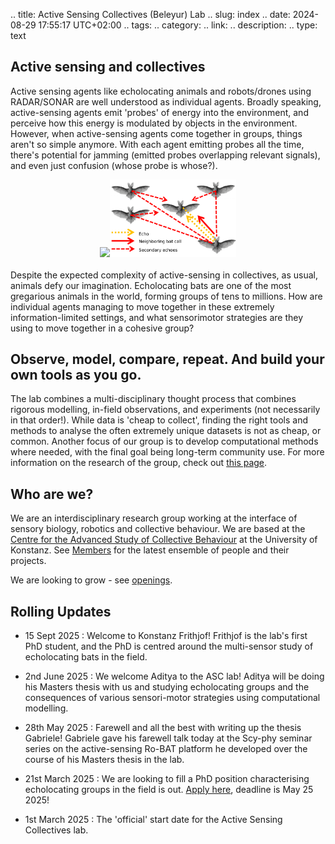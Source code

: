 .. title: Active Sensing Collectives (Beleyur) Lab
.. slug: index
.. date: 2024-08-29 17:55:17 UTC+02:00
.. tags: 
.. category: 
.. link: 
.. description: 
.. type: text

## Active sensing and collectives
Active sensing agents like echolocating animals and robots/drones using RADAR/SONAR are well understood as individual agents. Broadly speaking, active-sensing agents emit 'probes' of energy into the environment, and perceive how this energy is modulated by objects in the environment. However, when active-sensing agents come together in groups, things aren't so simple anymore. With each agent emitting probes all the time, there's potential for jamming (emitted probes overlapping relevant signals), and even just confusion (whose probe is whose?). 
<br/>
<center>
	<img src="../small_optim_orlova_chuka.gif" style="width:30%"/><img src="../sound_types_schematic.png" style="width:40%"/>
	
</center>
<br/>
Despite the expected complexity of active-sensing in collectives, as usual, animals defy our imagination.
Echolocating bats are one of the most gregarious animals in the world, forming groups of tens to millions. How are individual agents managing to move together in these extremely information-limited settings, and what sensorimotor strategies are they using to move together in a cohesive group?

## Observe, model, compare, repeat. And build your own tools as you go.
The lab combines a multi-disciplinary thought process that combines rigorous modelling, in-field observations, and experiments (not necessarily in that order!).  While data is 'cheap to collect', finding the right tools and methods to analyse the often extremely unique datasets is not as cheap, or common. Another focus of our group is  to develop computational methods where needed, with the final goal being long-term community use. For more information on the research of the group, check out [this page](/research-themes/). 

## Who are we?
We are an interdisciplinary research group working at the interface of sensory biology, robotics and collective behaviour. We are based at the [Centre for the Advanced Study of Collective Behaviour](https://www.exc.uni-konstanz.de/collective-behaviour/) at the University of Konstanz. See [Members](/members/) for the latest ensemble of people and their projects. 

We are looking to grow - see [openings](/openings/).


## Rolling Updates

* 15 Sept 2025 : Welcome to Konstanz Frithjof! Frithjof is the lab's first PhD student, and the PhD is centred around the multi-sensor study of echolocating bats in the field.  

* 2nd June 2025 : We welcome Aditya to the ASC lab! Aditya will be doing his Masters thesis with us and studying echolocating groups and the consequences of various sensori-motor strategies using computational modelling. 

* 28th May 2025 : Farewell and all the best with writing up the thesis Gabriele! Gabriele gave his farewell talk today at the Scy-phy seminar series on the active-sensing Ro-BAT platform he developed over the course of his Masters thesis in the lab. 

* 21st March 2025 : We are looking to fill a PhD position characterising echolocating groups in the field is out. [Apply here](/openings/), deadline is May 25 2025!

* 1st March 2025 : The 'official' start date for the Active Sensing Collectives lab.


